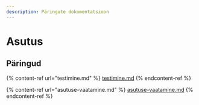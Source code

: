 ```yaml
---
description: Päringute dokumentatsioon
---
```


# Asutus

## Päringud

{% content-ref url="testimine.md" %}
[testimine.md](testimine.md)
{% endcontent-ref %}

{% content-ref url="asutuse-vaatamine.md" %}
[asutuse-vaatamine.md](asutuse-vaatamine.md)
{% endcontent-ref %}
